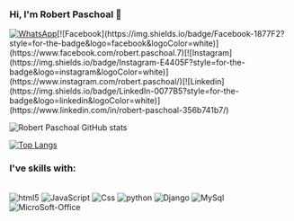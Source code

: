 ### Hi, I'm Robert Paschoal 🖖

[![WhatsApp](https://img.shields.io/badge/WhatsApp-25D366?style=for-the-badge&logo=whatsapp&logoColor=white)](https://wa.me/5512988448157?text=Olá%20Robert,%20Tudo%20Bem?)[![Facebook](https://img.shields.io/badge/Facebook-1877F2?style=for-the-badge&logo=facebook&logoColor=white)](https://www.facebook.com/robert.paschoal.7)[![Instagram](https://img.shields.io/badge/Instagram-E4405F?style=for-the-badge&logo=instagram&logoColor=white)](https://www.instagram.com/robert.paschoal/)[![Linkedin](https://img.shields.io/badge/LinkedIn-0077B5?style=for-the-badge&logo=linkedin&logoColor=white)](https://www.linkedin.com/in/robert-paschoal-356b741b7/)

![Robert Paschoal GitHub stats](https://github-readme-stats.vercel.app/api?username=paschoalrobert&show_icons=true&theme=radical)


[![Top Langs](https://github-readme-stats.vercel.app/api/top-langs/?username=paschoalrobert&layout=compact)](https://github.com/paschoalrobert/github-readme-stats)

### I've skills with:
<div style="display: inline_block"><br/>
    <img aling="center" alt="html5" src="https://img.shields.io/badge/HTML5-E34F26?style=for-the-badge&logo=html5&logoColor=white">
    <img aling="center" alt="JavaScript" src="https://img.shields.io/badge/JavaScript-F7DF1E?style=for-the-badge&logo=javascript&logoColor=black">
    <img aling="center" alt="Css" src="https://img.shields.io/badge/CSS3-1572B6?style=for-the-badge&logo=css3&logoColor=white">
    <img aling="center" alt="python" src="https://img.shields.io/badge/Python-14354C?style=for-the-badge&logo=python&logoColor=white">
    <img aling="center" alt="Django" src="https://img.shields.io/badge/Django-092E20?style=for-the-badge&logo=django&logoColor=white">
    <img aling="center" alt="MySql" src="https://img.shields.io/badge/MySQL-00000F?style=for-the-badge&logo=mysql&logoColor=white">
    <img aling="center" alt="MicroSoft-Office" src="https://img.shields.io/badge/Microsoft_Office-D83B01?style=for-the-badge&logo=microsoft-office&logoColor=white">
</div>
